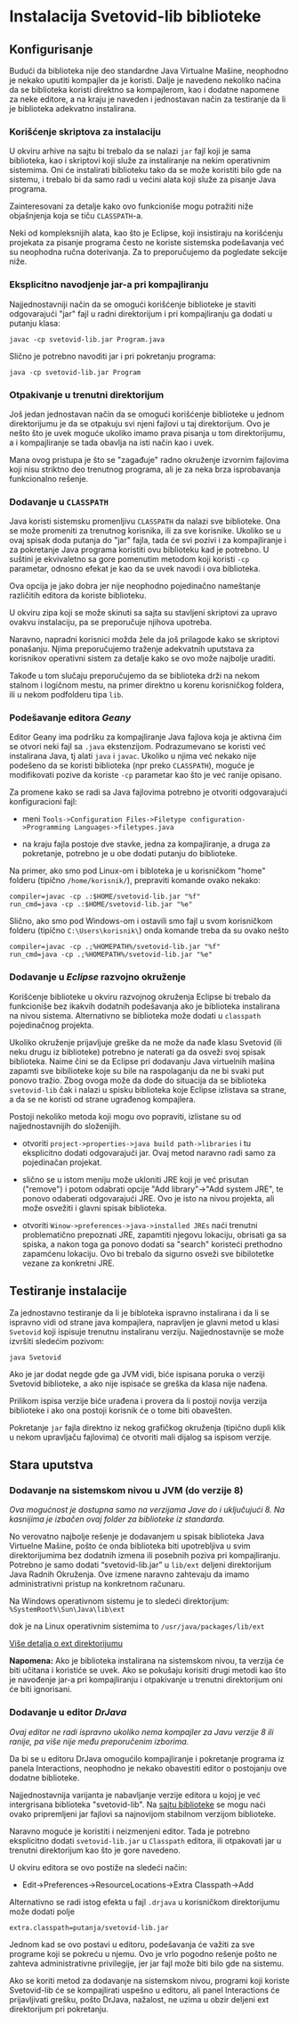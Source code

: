# Instalacija Svetovid-lib biblioteke


## Konfigurisanje

Budući da biblioteka nije deo standardne Java Virtualne Mašine,
neophodno je nekako uputiti kompajler da je koristi. Dalje je navedeno
nekoliko načina da se biblioteka koristi direktno sa kompajlerom, kao
i dodatne napomene za neke editore, a na kraju je naveden i
jednostavan način za testiranje da li je biblioteka adekvatno
instalirana.

### Korišćenje skriptova za instalaciju

U okviru arhive na sajtu bi trebalo da se nalazi `jar` fajl koji je
sama biblioteka, kao i skriptovi koji služe za instaliranje na nekim
operativnim sistemima. Oni će instalirati biblioteku tako da se može
koristiti bilo gde na sistemu, i trebalo bi da samo radi u većini
alata koji služe za pisanje Java programa.

Zainteresovani za detalje kako ovo funkcioniše mogu potražiti niže
objašnjenja koja se tiču `CLASSPATH`-a.

Neki od kompleksnijih alata, kao što je Eclipse, koji insistiraju na
korišćenju projekata za pisanje programa često ne koriste sistemska
podešavanja već su neophodna ručna doterivanja. Za to preporučujemo da
pogledate sekcije niže.


### Eksplicitno navodjenje jar-a pri kompajliranju

Najjednostavniji način da se omogući korišćenje biblioteke je staviti
odgovarajući "jar" fajl u radni direktorijum i pri kompajliranju ga
dodati u putanju klasa:

`javac -cp svetovid-lib.jar Program.java`

Slično je potrebno navoditi jar i pri pokretanju programa:

`java -cp svetovid-lib.jar Program`


### Otpakivanje u trenutni direktorijum

Još jedan jednostavan način da se omogući korišćenje biblioteke u jednom
direktorijumu je da se otpakuju svi njeni fajlovi u taj direktorijum.
Ovo je nešto što je uvek moguće ukoliko imamo prava pisanja u tom
direktorijumu, a i kompajliranje se tada obavlja na isti način kao i uvek.

Mana ovog pristupa je što se "zagađuje" radno okruženje izvornim
fajlovima koji nisu striktno deo trenutnog programa, ali je za neka
brza isprobavanja funkcionalno rešenje.


### Dodavanje u `CLASSPATH`

Java koristi sistemsku promenljivu `CLASSPATH` da nalazi sve
biblioteke.  Ona se može promeniti za trenutnog korisnika, ili za sve
korisnike. Ukoliko se u ovaj spisak doda putanja do "jar" fajla, tada
će svi pozivi i za kompajliranje i za pokretanje Java programa
koristiti ovu biblioteku kad je potrebno. U suštini je ekvivaletno sa
gore pomenutim metodom koji koristi `-cp` parametar, odnosno efekat je
kao da se uvek navodi i ova biblioteka.

Ova opcija je jako dobra jer nije neophodno pojedinačno nameštanje
različitih editora da koriste biblioteku.

U okviru zipa koji se može skinuti sa sajta su stavljeni skriptovi
za upravo ovakvu instalaciju, pa se preporučuje njihova upotreba.

Naravno, napradni korisnici možda žele da još prilagode kako se
skriptovi ponašanju. Njima preporučujemo traženje adekvatnih uputstava
za korisnikov operativni sistem za detalje kako se ovo može najbolje
uraditi.

Takođe u tom slučaju preporučujemo da se biblioteka drži na nekom
stalnom i logičnom mestu, na primer direktno u korenu korisničkog
foldera, ili u nekom podfolderu tipa `lib`.


### Podešavanje editora *Geany*

Editor Geany ima podršku za kompajliranje Java fajlova koja je aktivna
čim se otvori neki fajl sa `.java` ekstenzijom. Podrazumevano se
koristi već instalirana Java, tj alati `java` i `javac`. Ukoliko u
njima već nekako nije podešeno da se koristi biblioteka (npr preko
`CLASSPATH`), moguće je modifikovati pozive da koriste `-cp` parametar
kao što je već ranije opisano.

Za promene kako se radi sa Java fajlovima potrebno je otvoriti odgovarajući
konfiguracioni fajl:

- meni `Tools->Configuration Files->Filetype configuration->Programming Languages->filetypes.java`

- na kraju fajla postoje dve stavke, jedna za kompajliranje, a druga
za pokretanje, potrebno je u obe dodati putanju do biblioteke.

Na primer, ako smo pod Linux-om i bibloteka je u korisničkom "home"
folderu (tipično `/home/korisnik/`), prepraviti komande ovako nekako:

```
compiler=javac -cp .:$HOME/svetovid-lib.jar "%f"
run_cmd=java -cp .:$HOME/svetovid-lib.jar "%e"
```

Slično, ako smo pod Windows-om i ostavili smo fajl u svom korisničkom
folderu (tipično `C:\Users\korisnik\`) onda komande treba da su ovako
nešto

```
compiler=javac -cp .;%HOMEPATH%/svetovid-lib.jar "%f"
run_cmd=java -cp .;%HOMEPATH%/svetovid-lib.jar "%e"
```


### Dodavanje u *Eclipse* razvojno okruženje

Korišćenje biblioteke u okviru razvojnog okruženja Eclipse bi trebalo
da funkcioniše bez ikakvih dodatnih podešavanja ako je biblioteka
instalirana na nivou sistema. Alternativno se biblioteka može dodati u
`classpath` pojedinačnog projekta.

Ukoliko okruženje prijavljuje greške da ne može da nađe klasu Svetovid
(ili neku drugu iz biblioteke) potrebno je naterati ga da osveži svoj
spisak biblioteka. Naime čini se da Eclipse pri dodavanju Java
virtuelnih mašina zapamti sve bibilioteke koje su bile na raspolaganju
da ne bi svaki put ponovo tražio. Zbog ovoga može da dođe do situacija
da se biblioteka `svetovid-lib` čak i nalazi u spisku biblioteka koje
Eclipse izlistava sa strane, a da se ne koristi od strane ugrađenog
kompajlera.

Postoji nekoliko metoda koji mogu ovo popraviti, izlistane su od
najjednostavnijih do složenijih.

- otvoriti `project->properties->java build path->libraries` i tu
eksplicitno dodati odgovarajući jar. Ovaj metod naravno radi samo
za pojedinačan projekat.

- slično se u istom meniju može ukloniti JRE koji je već prisutan
("remove") i potom odabrati opcije "Add library"->"Add system JRE", te
ponovo odaberati odgovarajući JRE. Ovo je isto na nivou projekta, ali
može osvežiti i glavni spisak biblioteka.

- otvoriti `Winow->preferences->java->installed JREs` naći trenutni
problematično prepoznati JRE, zapamtiti njegovu lokaciju, obrisati ga
sa spiska, a nakon toga ga ponovo dodati sa "search" koristeći
prethodno zapamćenu lokaciju. Ovo bi trebalo da sigurno osveži sve
bibilotetke vezane za konkretni JRE.

## Testiranje instalacije

Za jednostavno testiranje da li je bibloteka ispravno instalirana i da
li se ispravno vidi od strane java kompajlera, napravljen je glavni
metod u klasi `Svetovid` koji ispisuje trenutnu instaliranu verziju.
Najjednostavnije se može izvršiti sledećim pozivom:

`java Svetovid`

Ako je jar dodat negde gde ga JVM vidi, biće ispisana poruka o verziji
Svetovid biblioteke, a ako nije ispisaće se greška da klasa nije
nađena.

Prilikom ispisa verzije biće urađena i provera da li postoji novija verzija
biblioteke i ako ona postoji korisnik će o tome biti obavešten.

Pokretanje `jar` fajla direktno iz nekog grafičkog okruženja (tipično
dupli klik u nekom upravljaču fajlovima) će otvoriti mali dijalog sa
ispisom verzije.

## Stara uputstva

### Dodavanje na sistemskom nivou u JVM (do verzije 8)

*Ova mogućnost je dostupna samo na verzijama Jave do i
uključujući 8. Na kasnijima je izbačen ovaj folder za biblioteke iz
standarda.*

No verovatno najbolje rešenje je dodavanjem u spisak biblioteka Java
Virtuelne Mašine, pošto će onda biblioteka biti upotrebljiva u svim
direktorijumima bez dodatnih izmena ili posebnih poziva pri
kompajliranju. Potrebno je samo dodati “svetovid-lib.jar” u `lib/ext`
deljeni direktorijum Java Radnih Okruženja. Ove izmene naravno
zahtevaju da imamo administrativni pristup na konkretnom računaru.

Na Windows operativnom sistemu je to sledeći direktorijum:
 `%SystemRoot%\Sun\Java\lib\ext`

dok je na Linux operativnim sistemima to
  `/usr/java/packages/lib/ext`

[Više detalja o ext direktorijumu](http://docs.oracle.com/javase/tutorial/ext/basics/install.html)

**Napomena:** Ako je biblioteka instalirana na sistemskom nivou, ta
verzija će biti učitana i koristiće se uvek. Ako se pokušaju korisiti
drugi metodi kao što je navođenje jar-a pri kompajliranju i
otpakivanje u trenutni direktorijum oni će biti ignorisani.

### Dodavanje u editor *DrJava*

*Ovaj editor ne radi ispravno ukoliko nema kompajler za Javu verzije 8
ili ranije, pa više nije među preporučenim izborima.*

Da bi se u editoru DrJava omogućilo kompajliranje i pokretanje
programa iz panela Interactions, neophodno je nekako obavestiti
editor o postojanju ove dodatne biblioteke.

Najjednostavnija varijanta je nabavljanje verzije editora u kojoj
je već intergrisana biblioteka "svetovid-lib". Na [sajtu biblioteke](http://svetovid.org/lib/)
se mogu naći ovako pripremljeni jar fajlovi sa najnovijom stabilnom
verzijom biblioteke.

Naravno moguće je koristiti i neizmenjeni editor. Tada je potrebno
eksplicitno dodati `svetovid-lib.jar` u `Classpath` editora, ili
otpakovati jar u trenutni direktorijum kao što je gore navedeno.

U okviru editora se ovo postiže na sledeći način:

 - Edit->Preferences->ResourceLocations->Extra Classpath->Add

Alternativno se radi istog efekta u fajl `.drjava` u korisničkom
direktorijumu može dodati polje

 ```
 extra.classpath=putanja/svetovid-lib.jar
 ```

Jednom kad se ovo postavi u editoru, podešavanja će važiti za sve
programe koji se pokreću u njemu. Ovo je vrlo pogodno rešenje pošto ne
zahteva administrativne privilegije, jer jar fajl može biti bilo gde
na sistemu.

Ako se koriti metod za dodavanje na sistemskom nivou, programi koji
koriste Svetovid-lib će se kompajlirati uspešno u editoru, ali panel
Interactions će prijavljivati grešku, pošto DrJava, nažalost, ne uzima u
obzir deljeni ext direktorijum pri pokretanju.
